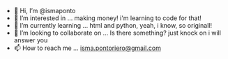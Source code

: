 - 👋 Hi, I’m @ismaponto
- 👀 I’m interested in ... making money! i'm learning to code for that!
- 🌱 I’m currently learning ... html and python, yeah, i know, so originall!
- 💞️ I’m looking to collaborate on ... Is there something? just knock on i will answer you
- 📫 How to reach me ... isma.pontoriero@gmail.com


<!---
ismaponto/ismaponto is a ✨ special ✨ repository because its `README.md` (this file) appears on your GitHub profile.
You can click the Preview link to take a look at your changes.
--->
